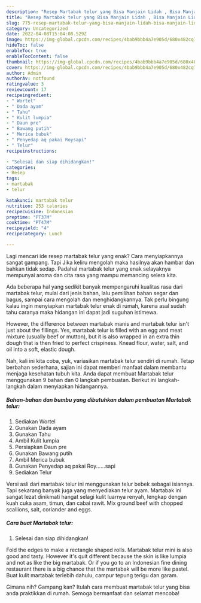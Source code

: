 ```yaml
---
description: "Resep Martabak telur yang Bisa Manjain Lidah , Bisa Manjain Lidah"
title: "Resep Martabak telur yang Bisa Manjain Lidah , Bisa Manjain Lidah"
slug: 775-resep-martabak-telur-yang-bisa-manjain-lidah-bisa-manjain-lidah
category: Uncategorized
date: 2022-04-08T15:04:08.529Z
image: https://img-global.cpcdn.com/recipes/4bab9bbb4a7e905d/680x482cq70/martabak-telur-foto-resep-utama.jpg
hideToc: false
enableToc: true
enableTocContent: false
thumbnail: https://img-global.cpcdn.com/recipes/4bab9bbb4a7e905d/680x482cq70/martabak-telur-foto-resep-utama.jpg
cover: https://img-global.cpcdn.com/recipes/4bab9bbb4a7e905d/680x482cq70/martabak-telur-foto-resep-utama.jpg
author: Admin
authorAv: notfound
ratingvalue: 3
reviewcount: 17
recipeingredient:
- " Wortel"
- " Dada ayam"
- " Tahu"
- " Kulit lumpia"
- " Daun pre"
- " Bawang putih"
- " Merica bubuk"
- " Penyedap aq pakai Roysapi"
- " Telur"
recipeinstructions:

- "Selesai dan siap dihidangkan!"
categories:
- Resep
tags:
- martabak
- telur

katakunci: martabak telur 
nutrition: 253 calories
recipecuisine: Indonesian
preptime: "PT37M"
cooktime: "PT47M"
recipeyield: "4"
recipecategory: Lunch

---
```



Lagi mencari ide resep martabak telur yang enak? Cara menyiapkannya sangat gampang. Tapi Jika keliru mengolah maka hasilnya akan hambar dan bahkan tidak sedap. Padahal martabak telur yang enak selayaknya mempunyai aroma dan cita rasa yang mampu memancing selera kita.


Ada beberapa hal yang sedikit banyak mempengaruhi kualitas rasa dari martabak telur, mulai dari jenis bahan, lalu pemilihan bahan segar dan bagus, sampai cara mengolah dan menghidangkannya. Tak perlu bingung kalau ingin menyiapkan martabak telur enak di rumah, karena asal sudah tahu caranya maka hidangan ini dapat jadi suguhan istimewa.

However, the difference between martabak manis and martabak telur isn&#39;t just about the fillings. Yes, martabak telur is filled with an egg and meat mixture (usually beef or mutton), but it is also wrapped in an extra thin dough that is then fried to perfect crispiness. Knead flour, water, salt, and oil into a soft, elastic dough.


Nah, kali ini kita coba, yuk, variasikan martabak telur sendiri di rumah. Tetap berbahan sederhana, sajian ini dapat memberi manfaat dalam membantu menjaga kesehatan tubuh kita. Anda dapat membuat Martabak telur menggunakan 9 bahan dan 0 langkah pembuatan. Berikut ini langkah-langkah dalam menyiapkan hidangannya.

<!--inarticleads1-->

##### Bahan-bahan dan bumbu yang dibutuhkan dalam pembuatan Martabak telur:

1. Sediakan  Wortel
1. Gunakan  Dada ayam
1. Gunakan  Tahu
1. Ambil  Kulit lumpia
1. Persiapkan  Daun pre
1. Gunakan  Bawang putih
1. Ambil  Merica bubuk
1. Gunakan  Penyedap aq pakai Roy......sapi
1. Sediakan  Telur


Versi asli dari martabak telur ini menggunakan telur bebek sebagai isiannya. Tapi sekarang banyak juga yang menyediakan telur ayam. Martabak ini sangat lezat dinikmati hangat selagi kulit luarnya renyah, lengkap dengan kuah cuka asam, timun, dan cabai rawit. Mix ground beef with chopped scallions, salt, coriander and eggs. 

<!--inarticleads2-->

##### Cara buat Martabak telur:


1. Selesai dan siap dihidangkan!

Fold the edges to make a rectangle shaped rolls. Martabak telur mini is also good and tasty. However it&#39;s quit different because the skin is like lumpia and not as like the big martabak. Or if you go to an Indonesian fine dining restaurant there is a big chance that the martabak will be more like pastel. Buat kulit martabak terlebih dahulu, campur tepung terigu dan garam. 

Gimana nih? Gampang kan? Itulah cara membuat martabak telur yang bisa anda praktikkan di rumah. Semoga bermanfaat dan selamat mencoba!
